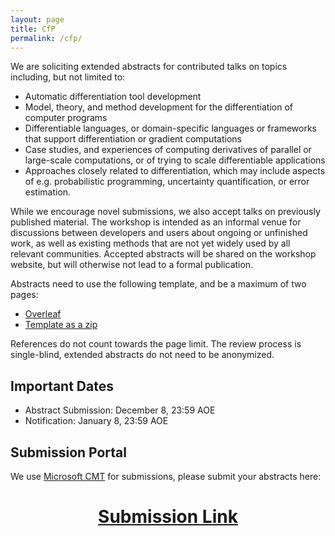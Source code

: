 ```yaml
---
layout: page
title: CfP
permalink: /cfp/
---
```


We are soliciting extended abstracts for contributed talks on topics including, but not limited to:

* Automatic differentiation tool development
* Model, theory, and method development for the differentiation of computer programs
* Differentiable languages, or domain-specific languages or frameworks that support differentiation or gradient computations
* Case studies, and experiences of computing derivatives of parallel or large-scale computations, or of trying to scale differentiable applications
* Approaches closely related to differentiation, which may include aspects of e.g. probabilistic programming, uncertainty quantification, or error estimation.

While we encourage novel submissions, we also accept talks on previously published material. The workshop is intended as an informal venue for discussions between developers and users about ongoing or unfinished work, as well as existing methods that are not yet widely used by all relevant communities. Accepted abstracts will be shared on the workshop website, but will otherwise not lead to a formal publication.

Abstracts need to use the following template, and be a maximum of two pages:

* [Overleaf](https://www.overleaf.com/latex/templates/differentiable-programming-workshop-at-ppopp24-template/fqvftgxzvgvd)
* [Template as a zip]({{site.baseurl}}/assets/zip/DiffProgPPoPPTemplate.zip)

References do not count towards the page limit. The review process is single-blind, extended abstracts do not need to be anonymized.

## Important Dates

* Abstract Submission: December 8, 23:59 AOE
* Notification: January 8, 23:59 AOE

## Submission Portal

We use [Microsoft CMT](https://cmt3.research.microsoft.com) for submissions, please submit your abstracts here:

<h1 align='center'>
  <a href="[https://www.w3schools.com](https://cmt3.research.microsoft.com/WDPP2024/Submission/Index)https://cmt3.research.microsoft.com/WDPP2024/Submission/Index">Submission Link</a>
</h1>
